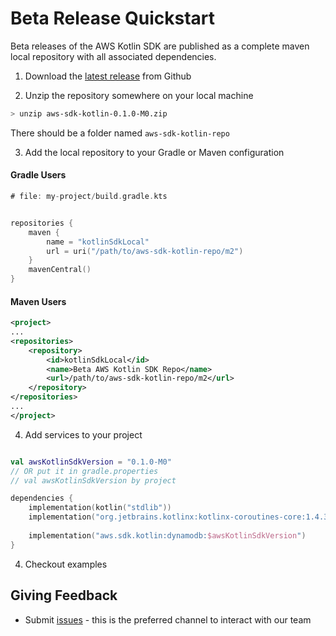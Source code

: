 # Beta Release Quickstart

Beta releases of the AWS Kotlin SDK are published as a complete maven local repository with all associated dependencies.


1. Download the [latest release](https://github.com/awslabs/aws-sdk-kotlin/releases) from Github

2. Unzip the repository somewhere on your local machine

```sh
> unzip aws-sdk-kotlin-0.1.0-M0.zip
```

There should be a folder named `aws-sdk-kotlin-repo`

3. Add the local repository to your Gradle or Maven configuration

#### Gradle Users

```kt
# file: my-project/build.gradle.kts


repositories {
    maven {
        name = "kotlinSdkLocal"
        url = uri("/path/to/aws-sdk-kotlin-repo/m2")
    }
    mavenCentral()
}
```

#### Maven Users
```xml
<project>
...
<repositories>
    <repository>
        <id>kotlinSdkLocal</id>
        <name>Beta AWS Kotlin SDK Repo</name>
        <url>/path/to/aws-sdk-kotlin-repo/m2</url>
    </repository>
</repositories>
...
</project>

```


4. Add services to your project

```kt

val awsKotlinSdkVersion = "0.1.0-M0"
// OR put it in gradle.properties
// val awsKotlinSdkVersion by project

dependencies {
    implementation(kotlin("stdlib"))
    implementation("org.jetbrains.kotlinx:kotlinx-coroutines-core:1.4.3")
    
    implementation("aws.sdk.kotlin:dynamodb:$awsKotlinSdkVersion")
}
```


4. Checkout examples


## Giving Feedback

* Submit [issues](https://github.com/awslabs/aws-sdk-kotlin/issues) - this is the preferred channel to interact with our team